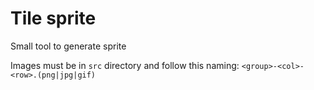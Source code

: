 Tile sprite
=================

Small tool to generate sprite

Images must be in `src` directory and follow this naming: `<group>-<col>-<row>.(png|jpg|gif)`
